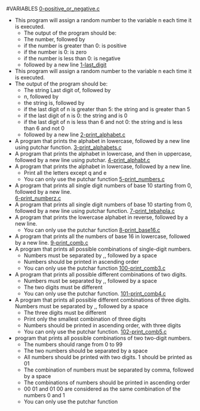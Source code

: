 #VARIABLES
[0-positive_or_negative.c](https://github.com/Didimukhtar/alx-low_level_programming/blob/f896db671fe03194754f11419169da4505cd4db5/0x01-variables_if_else_while/0-positive_or_negative.c)
- This program will assign a random number to the variable n each time it is executed. 
    - The output of the program should be:
    - The number, followed by
    - if the number is greater than 0: is positive
    - if the number is 0: is zero
    - if the number is less than 0: is negative
    - followed by a new line
[1-last_digit](https://github.com/Didimukhtar/alx-low_level_programming/blob/f896db671fe03194754f11419169da4505cd4db5/0x01-variables_if_else_while/1-last_digit.c)
- This program will assign a random number to the variable n each time it is executed. 
- The output of the program should be:
    - The string Last digit of, followed by
    - n, followed by
    - the string is, followed by
    - if the last digit of n is greater than 5: the string and is greater than 5
    - if the last digit of n is 0: the string and is 0
    - if the last digit of n is less than 6 and not 0: the string and is less than 6 and not 0
    - followed by a new line
 [2-print_alphabet.c](https://github.com/Didimukhtar/alx-low_level_programming/blob/f896db671fe03194754f11419169da4505cd4db5/0x01-variables_if_else_while/2-print_alphabet.c)
 - A program that prints the alphabet in lowercase, followed by a new line using putchar function.
 [3-print_alphabets.c](https://github.com/Didimukhtar/alx-low_level_programming/blob/f896db671fe03194754f11419169da4505cd4db5/0x01-variables_if_else_while/3-print_alphabets.c)
 - A program that prints the alphabet in lowercase, and then in uppercase, followed by a new line using putchar.
 [4-print_alphabt.c](https://github.com/Didimukhtar/alx-low_level_programming/blob/f896db671fe03194754f11419169da4505cd4db5/0x01-variables_if_else_while/4-print_alphabt.c)
 - A program that prints the alphabet in lowercase, followed by a new line.
    - Print all the letters except q and e
    - You can only use the putchar function
 [5-print_numbers.c](https://github.com/Didimukhtar/alx-low_level_programming/blob/f896db671fe03194754f11419169da4505cd4db5/0x01-variables_if_else_while/5-print_numbers.c)
 - A program that prints all single digit numbers of base 10 starting from 0, followed by a new line.     
 [6-print_numberz.c](https://github.com/Didimukhtar/alx-low_level_programming/blob/f896db671fe03194754f11419169da4505cd4db5/0x01-variables_if_else_while/6-print_numberz.c)
- A program that prints all single digit numbers of base 10 starting from 0, followed by a new line using putchar function.
 [7-print_tebahpla.c](https://github.com/Didimukhtar/alx-low_level_programming/blob/f896db671fe03194754f11419169da4505cd4db5/0x01-variables_if_else_while/7-print_tebahpla.c)
- A program that prints the lowercase alphabet in reverse, followed by a new line.
    - You can only use the putchar function
 [8-print_base16.c](https://github.com/Didimukhtar/alx-low_level_programming/blob/f896db671fe03194754f11419169da4505cd4db5/0x01-variables_if_else_while/8-print_base16.c)
- A program that prints all the numbers of base 16 in lowercase, followed by a new line.
 [9-print_comb.c](https://github.com/Didimukhtar/alx-low_level_programming/blob/f896db671fe03194754f11419169da4505cd4db5/0x01-variables_if_else_while/9-print_comb.c)
- A program that prints all possible combinations of single-digit numbers.
    - Numbers must be separated by ,, followed by a space
    - Numbers should be printed in ascending order
    - You can only use the putchar function
 [100-print_comb3.c](https://github.com/Didimukhtar/alx-low_level_programming/blob/f896db671fe03194754f11419169da4505cd4db5/0x01-variables_if_else_while/100-print_comb3.c)
- A program that prints all possible different combinations of two digits.
    - Numbers must be separated by ,, followed by a space
    - The two digits must be different
    - You can only use the putchar function.
 [101-print_comb4.c](https://github.com/Didimukhtar/alx-low_level_programming/blob/f896db671fe03194754f11419169da4505cd4db5/0x01-variables_if_else_while/101-print_comb4.c)
- A program that prints all possible different combinations of three digits.
Numbers must be separated by ,, followed by a space
    - The three digits must be different
    - Print only the smallest combination of three digits
    - Numbers should be printed in ascending order, with three digits
    - You can only use the putchar function.
 [102-print_comb5.c](https://github.com/Didimukhtar/alx-low_level_programming/blob/f896db671fe03194754f11419169da4505cd4db5/0x01-variables_if_else_while/102-print_comb5.c)
- program that prints all possible combinations of two two-digit numbers.
    - The numbers should range from 0 to 99
    - The two numbers should be separated by a space
    - All numbers should be printed with two digits. 1 should be printed as 01
    - The combination of numbers must be separated by comma, followed by a space
    - The combinations of numbers should be printed in ascending order
    - 00 01 and 01 00 are considered as the same combination of the numbers 0 and 1
    - You can only use the putchar function 
